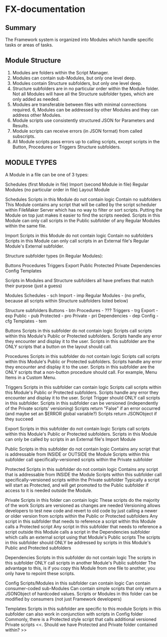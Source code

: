 # FX-documentation

## Summary

The Framework system is organized into Modules which handle specific tasks or areas of tasks. 

## Module Structure

1. Modules are folders within the Script Manager. 
2. Modules can contain sub-Modules, but only one level deep.
3. Modules contain Structure subfolders, but only one level deep.
4. Structure subfolders are in no particular order within the Module folder.
Not all Modules will have all the Structure subfolder types, which are only added as needed.  
5. Modules are transferable between files with minimal connections required.
6, Modules can be addressed by other Modules and they can address other Modules.
7. Module scripts use consistently structured JSON for Parameters and Results.
8. Module scripts can receive errors (in JSON format) from called subscripts.
9. All Module scripts pass errors up to calling scripts, except scripts in the Button, Procedures or Triggers Structure subfolders.


## MODULE TYPES

A Module in a file can be one of 3 types:

Schedules (first Module in file)
Import (second Module in file)
Regular Modules (no particular order in file)
Layout Module


Schedules
Scripts in this Module do not contain logic
Contain no subfolders
This Module contains any script that will be called by the script scheduler within FileMaker Server which has no way to filter or sort scripts. Putting the Module on top just makes it easier to find the scripts needed.
Scripts in this Module can only call scripts in the Public subfolder of any Regular Modules within the same file.


Import
Scripts in this Module do not contain logic
Contain no subfolders
Scripts in this Module can only call scripts in an External file's Regular Module's External subfolder.


Structure subfolder types (in Regular Modules):

Buttons
Procedures
Triggers
Export
Public
Protected
Private
Dependencies
Config
Templates

Scripts in Modules and Structure subfolders all have prefixes that match their purpose (just a guess)

Modules
Schedules - sch
Import - imp
Regular Modules - (no prefix, because all scripts within Structure subfolders listed below)

Structure subfolders
Buttons - btn
Procedures - ???
Triggers - trg
Export - exp
Public - pub
Protected - pro
Private - pri
Dependencies - dep
Config - cfg
Templates - tem


Buttons
Scripts in this subfolder do not contain logic
Scripts call scripts within this Module's Public or Protected subfolders.
Scripts handle any error they encounter and display it to the user.
Scripts in this subfolder are the ONLY scripts that a button on the layout should call.

Procedures
Scripts in this subfolder do not contain logic
Scripts call scripts within this Module's Public or Protected subfolders.
Scripts handle any error they encounter and display it to the user.
Scripts in this subfolder are the ONLY scripts that a non-button procedure should call. For example, Menu Items in a Custom Menu.


Triggers
Scripts in this subfolder can contain logic
Scripts call scripts within this Module's Public or Protected subfolders.
Scripts handle any error they encounter and display it to the user.
Script Trigger should ONLY call scripts in this subfolder.
Scripts in this subfolder can be versioned (independently of the Private scripts' versioning)
Scripts return "False" if an error occurred (and maybe set an $ERROR global variable?)
Scripts return JSONObject if they succeed

Export
Scripts in this subfolder do not contain logic
Scripts call scripts within this Module's Public or Protected subfolders.
Scripts in this Module can only be called by scripts in an External file's Import Module

Public
Scripts in this subfolder do not contain logic
Contains any script that is addressable from INSIDE or OUTSIDE the Module
Scripts within this subfolder call specifically-versioned scripts within the Private subfolder

Protected
Scripts in this subfolder do not contain logic
Contains any script that is addressable from INSIDE the Module
Scripts within this subfolder call specifically-versioned scripts within the Private subfolder
Typically a script will start as Protected, and will get promoted to the Public subfolder if access to it is needed outside the Module.

Private 
Scripts in this folder can contain logic
These scripts do the majority of the work
Scripts are versioned as changes are needed
Versioning allows developers to test new code and revert to old code by just calling a newer or older version from scripts within the Public or Protected subfolders
Any script in this subfolder that needs to reference a script within this Module calls a Protected script
Any script in this subfolder that needs to reference a script outside this Module calls a script in the Dependencies subfolder which calls an external script using that Module's Public scripts
The scripts in this subfolder should ONLY be addressed by scripts in this Module's Public and Protected subfolders

Dependencies
Scripts in this subfolder do not contain logic
The scripts in this subfolder ONLY call scripts in another Module's Public subfolder
The advantage to this, is if you copy this Module from one file to another, you only have to repoint these scripts.

Config
Scripts/Modules in this subfolder can contain logic
Can contain consumer-coded sub-Modules
Can contain simple scripts that only return a JSONObject of hardcoded values.
Scripts or Modules in this folder can be modified by consumers (not just Framework developers)

Templates
Scripts in this subfolder are specific to this module
Scripts in this subfolder can also work in conjunction with scripts in Config folder
Commonly, there is a Protected style script that calls additional versioned Private scripts
<<.  Should we have Protected and Private folder contained within?   >>
